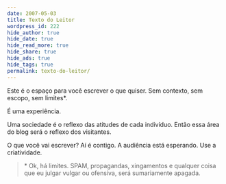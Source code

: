 ```yaml
---
date: 2007-05-03
title: Texto do Leitor
wordpress_id: 222
hide_author: true
hide_date: true
hide_read_more: true
hide_share: true
hide_ads: true
hide_tags: true
permalink: texto-do-leitor/
---
```


Este é o espaço para você escrever o que quiser.
Sem contexto, sem escopo, sem limites*.

É uma experiência.

Uma sociedade é o reflexo das atitudes de cada indivíduo.
Então essa área do blog será o reflexo dos visitantes.

O que você vai escrever?
Aí é contigo.
A audiência está esperando.
Use a criatividade.

<!-- Se quiser acompanhar novidades nessa página, [assine esse Feed](http://aurelio.net/texto-do-leitor/feed/). -->

> \* Ok, há limites. SPAM, propagandas, xingamentos e qualquer coisa que eu julgar vulgar ou ofensiva, será sumariamente apagada.

